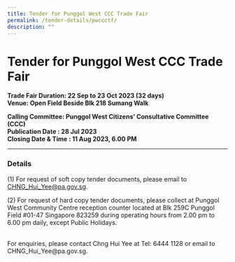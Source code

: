 ```yaml
---
title: Tender for Punggol West CCC Trade Fair
permalink: /tender-details/pwccctf/
description: ""
---
```

Tender for Punggol West CCC Trade Fair
=======================================
**Trade Fair Duration: 22 Sep to 23 Oct 2023 (32 days) <br>
Venue:  Open Field Beside Blk 218 Sumang Walk** 

**Calling Committee: Punggol West Citizens’ Consultative Committee (CCC)** <br>
**Publication Date : 28 Jul 2023** <br>
**Closing Date &amp; Time : 11 Aug 2023, 6.00 PM**
* * *
### Details
(1) For request of soft copy tender documents, please email to CHNG_Hui_Yee@pa.gov.sg.

(2) For request of hard copy tender documents, please collect at Punggol West Community Centre reception counter located at Blk 259C Punggol Field #01-47 Singapore 823259 during operating hours from 2.00 pm to 6.00 pm daily, except Public Holidays.

<br>
For enquiries, please contact Chng Hui Yee at Tel: 6444 1128 or email to CHNG_Hui_Yee@pa.gov.sg.